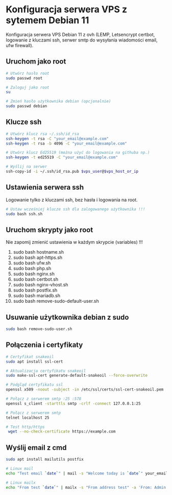 # Konfiguracja serwera VPS z sytemem Debian 11
Konfiguracja serwera VPS Debian 11 z ovh (LEMP, Letsencrypt certbot, logowanie z kluczami ssh, serwer smtp do wysyłania wiadomości email, ufw firewall).

## Uruchom jako root
```sh
# Utwórz hasło root
sudo passwd root

# Zaloguj jako root
su

# Zmień hasło użytkownika debian (opcjonalnie)
sudo passwd debian
```

## Klucze ssh
```sh
# Utwórz klucz rsa ~/.ssh/id_rsa
ssh-keygen -t rsa -C "your_email@example.com"
ssh-keygen -t rsa -b 4096 -C "your_email@example.com"

# Utwórz klucz Ed25519 (można użyć do logowania na githuba np.)
ssh-keygen -t ed25519 -C "your_email@example.com"

# Wyślij na serwer
ssh-copy-id -i ~/.ssh/id_rsa.pub $vps_user@$vps_host_or_ip
```

## Ustawienia serwera ssh
Logowanie tylko z kluczami ssh, bez hasła i logowania na root.
```sh
# Ustaw wcześniej klucze ssh dla zalogowanego użytkownika !!!
sudo bash ssh.sh
```

## Uruchom skrypty jako root
Nie zapomij zmienić ustawienia w każdym skrypcie (variables) !!!

1. sudo bash hostname.sh
2. sudo bash apt-https.sh
3. sudo bash ufw.sh
4. sudo bash php.sh
5. sudo bash nginx.sh
6. sudo bash certbot.sh
7. sudo bash nginx-vhost.sh
8. sudo bash postfix.sh
9. sudo bash mariadb.sh
10. sudo bash remove-sudo-default-user.sh

## Usuwanie użytkownika debian z sudo
```bash
sudo bash remove-sudo-user.sh
```

## Połączenia i certyfikaty
```sh
# Certyfikat snakeoil
sudo apt install ssl-cert

# Aktualizacja certyfikatu snakeoil
sudo make-ssl-cert generate-default-snakeoil --force-overwrite

# Podgląd certyfikatu ssl
openssl x509 -noout -subject -in /etc/ssl/certs/ssl-cert-snakeoil.pem

# Połącz z serwerem smtp :25 :578
openssl s_client -starttls smtp -crlf -connect 127.0.0.1:25

# Połącz z serwerem smtp
telnet localhost 25

# Test http/https
 wget --no-check-certificate https://example.com
```

## Wyślij email z cmd
```sh
sudo apt install mailutils postfix

# Linux mail
echo "Test email `date`" | mail -s "Welcome today is `date`" your_email@gmail.com

# Linux mailx
echo "From test `date`" | mailx -s "From address test" -a 'From: Admin Root <root@example.com>' your_email@gmail.com
```
